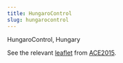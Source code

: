 ```yaml
---
title: HungaroControl
slug: hungarocontrol
---
```


HungaroControl, Hungary

See the relevant [leaflet][leaf] from [ACE2015].

[leaf]: ../HungaroControl_Hungary_ACE_2015.pdf "ACE 2015 Benchmarking Report Factsheet: HungaroControl"

[ACE2015]: http://www.eurocontrol.int/publications/atm-cost-effectiveness-ace-2015-benchmarking-report-2016-2020-outlook "ACE 2015 Benchmarking Report"
